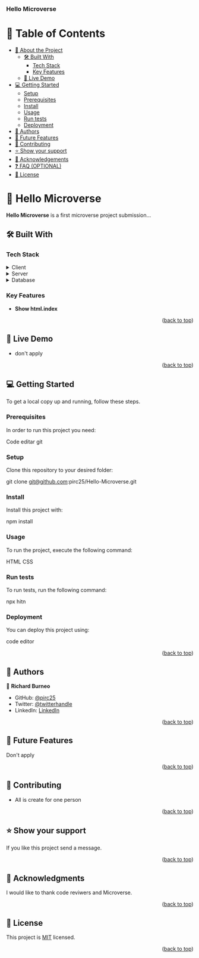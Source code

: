 <a name="readme-top"></a>




  <h3><b>Hello Microverse</b></h3>

</div>


# 📗 Table of Contents

- [📖 About the Project](#about-project)
  - [🛠 Built With](#built-with)
    - [Tech Stack](#tech-stack)
    - [Key Features](#key-features)
  - [🚀 Live Demo](#live-demo)
- [💻 Getting Started](#getting-started)
  - [Setup](#setup)
  - [Prerequisites](#prerequisites)
  - [Install](#install)
  - [Usage](#usage)
  - [Run tests](#run-tests)
  - [Deployment](#triangular_flag_on_post-deployment)
- [👥 Authors](#authors)
- [🔭 Future Features](#future-features)
- [🤝 Contributing](#contributing)
- [⭐️ Show your support](#support)
- [🙏 Acknowledgements](#acknowledgements)
- [❓ FAQ (OPTIONAL)](#faq)
- [📝 License](#license)


# 📖 Hello Microverse <a name="about-project"></a>


**Hello Microverse** is a first microverse project submission...

## 🛠 Built With <a name="built-with"></a>

### Tech Stack <a name="tech-stack"></a>


<details>
  <summary>Client</summary>
  <ul>
    <li>HTML</li>
    <li>CSS</li>
  </ul>
</details>

<details>
  <summary>Server</summary>
  <ul>
    <li>don't apply</li>
  </ul>
</details>

<details>
<summary>Database</summary>
  <ul>
    <li>don't apply</li>
  </ul>
</details>


### Key Features <a name="key-features"></a>


- **Show html.index**


<p align="right">(<a href="#readme-top">back to top</a>)</p>


## 🚀 Live Demo <a name="live-demo"></a>


- don't apply

<p align="right">(<a href="#readme-top">back to top</a>)</p>


## 💻 Getting Started <a name="getting-started"></a>


To get a local copy up and running, follow these steps.

### Prerequisites

In order to run this project you need:

Code editar
git
### Setup

Clone this repository to your desired folder:

git clone git@github.com:pirc25/Hello-Microverse.git

### Install

Install this project with:

npm install

### Usage

To run the project, execute the following command:

HTML
CSS
### Run tests

To run tests, run the following command:

npx hitn

### Deployment

You can deploy this project using:

code editor

<p align="right">(<a href="#readme-top">back to top</a>)</p>


## 👥 Authors <a name="authors"></a>


👤 **Richard Burneo**

- GitHub: [@pirc25](https://github.com/pirc25)
- Twitter: [@twitterhandle](https://twitter.com/twitterhandle)
- LinkedIn: [LinkedIn](https://linkedin.com/in/linkedinhandle)


<p align="right">(<a href="#readme-top">back to top</a>)</p>

<!-- FUTURE FEATURES -->

## 🔭 Future Features <a name="future-features"></a>


 Don't apply

<p align="right">(<a href="#readme-top">back to top</a>)</p>


## 🤝 Contributing <a name="contributing"></a>

- All is create for one person

<p align="right">(<a href="#readme-top">back to top</a>)</p>


## ⭐️ Show your support <a name="support"></a>


If you like this project send a message.

<p align="right">(<a href="#readme-top">back to top</a>)</p>


## 🙏 Acknowledgments <a name="acknowledgements"></a>


I would like to thank code reviwers and Microverse.

<p align="right">(<a href="#readme-top">back to top</a>)</p>


## 📝 License <a name="license"></a>

This project is [MIT](https://github.com/pirc25/Hello-Microverse/blob/add-files/MIT.md) licensed.


<p align="right">(<a href="#readme-top">back to top</a>)</p>
